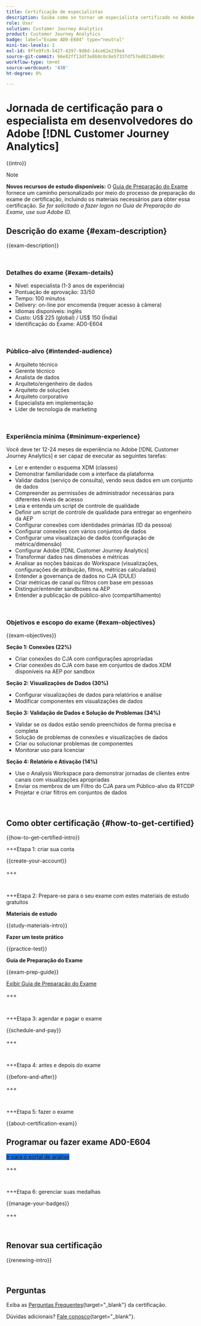 ```yaml
---
title: Certificação de especialistas
description: Saiba como se tornar um especialista certificado no Adobe [!DNL Customer Journey Analytics]
role: User
solution: Customer Journey Analytics
product: Customer Journey Analytics
badge: label="Exame AD0-E604" type="neutral"
mini-toc-levels: 1
exl-id: 9ffe9fc9-5427-4297-9d8d-14ce62e239e4
source-git-commit: 96e82ff13df3e8b0c0c8e57337df57ed82148e9c
workflow-type: tm+mt
source-wordcount: '430'
ht-degree: 0%

---
```


# Jornada de certificação para o especialista em desenvolvedores do Adobe [!DNL Customer Journey Analytics]

{{intro}}

>[!NOTE]
>
>**Novos recursos de estudo disponíveis:** O [Guia de Preparação do Exame](https://app.rockinfo.com/courses/132) fornece um caminho personalizado por meio do processo de preparação do exame de certificação, incluindo os materiais necessários para obter essa certificação. _Se for solicitado a fazer logon no Guia de Preparação do Exame, use sua Adobe ID._

## Descrição do exame {#exam-description}

{{exam-description}}

<br>

### Detalhes do exame {#exam-details}

* Nível: especialista (1-3 anos de experiência)
* Pontuação de aprovação: 33/50
* Tempo: 100 minutos
* Delivery: on-line por encomenda (requer acesso à câmera)
* Idiomas disponíveis: inglês
* Custo: US$ 225 (global) / US$ 150 (Índia)
* Identificação do Exame: AD0-E604

<br>

### Público-alvo {#intended-audience}

* Arquiteto técnico
* Gerente técnico
* Analista de dados
* Arquiteto/engenheiro de dados
* Arquiteto de soluções
* Arquiteto corporativo
* Especialista em implementação
* Líder de tecnologia de marketing

<br>

### Experiência mínima {#minimum-experience}

Você deve ter 12-24 meses de experiência no Adobe [!DNL Customer Journey Analytics] e ser capaz de executar as seguintes tarefas:

* Ler e entender o esquema XDM (classes)
* Demonstrar familiaridade com a interface da plataforma
* Validar dados (serviço de consulta), vendo seus dados em um conjunto de dados
* Compreender as permissões de administrador necessárias para diferentes níveis de acesso
* Leia e entenda um script de controle de qualidade
* Definir um script de controle de qualidade para entregar ao engenheiro da AEP
* Configurar conexões com identidades primárias (ID da pessoa)
* Configurar conexões com vários conjuntos de dados
* Configurar uma visualização de dados (configuração de métrica/dimensão)
* Configurar Adobe [!DNL Customer Journey Analytics]
* Transformar dados nas dimensões e métricas
* Analisar as noções básicas do Workspace (visualizações, configurações de atribuição, filtros, métricas calculadas)
* Entender a governança de dados no CJA (DULE)
* Criar métricas de canal ou filtros com base em pessoas
* Distinguir/entender sandboxes na AEP
* Entender a publicação de público-alvo (compartilhamento)

<br>

### Objetivos e escopo do exame {#exam-objectives}

{{exam-objectives}}

**Seção 1: Conexões (22%)**

* Criar conexões do CJA com configurações apropriadas
* Criar conexões do CJA com base em conjuntos de dados XDM disponíveis na AEP por sandbox

**Seção 2: Visualizações de Dados (30%)**

* Configurar visualizações de dados para relatórios e análise
* Modificar componentes em visualizações de dados

**Seção 3: Validação de Dados e Solução de Problemas (34%)**

* Validar se os dados estão sendo preenchidos de forma precisa e completa
* Solução de problemas de conexões e visualizações de dados
* Criar ou solucionar problemas de componentes
* Monitorar uso para licenciar

**Seção 4: Relatório e Ativação (14%)**

* Use o Analysis Workspace para demonstrar jornadas de clientes entre canais com visualizações apropriadas
* Enviar os membros de um Filtro do CJA para um Público-alvo da RTCDP
* Projetar e criar filtros em conjuntos de dados

<br>

## Como obter certificação {#how-to-get-certified}

{{how-to-get-certified-intro}}

+++Etapa 1: criar sua conta

{{create-your-account}}

+++

<br>

+++Etapa 2: Prepare-se para o seu exame com estes materiais de estudo gratuitos

**Materiais de estudo**

{{study-materials-intro}}

**Fazer um teste prático**

{{practice-test}}

**Guia de Preparação do Exame**

{{exam-prep-guide}}

[Exibir Guia de Preparação do Exame](https://app.rockinfo.com/courses/132)

+++

<br>

+++Etapa 3: agendar e pagar o exame

{{schedule-and-pay}}

+++

<br>

+++Etapa 4: antes e depois do exame

{{before-and-after}}

+++

<br>

+++Etapa 5: fazer o exame

{{about-certification-exam}}

## Programar ou fazer exame AD0-E604

<a href="https://www.certmetrics.com/adobe/candidate/examity_sso.aspx?eid=AD0-E604" target="_blank" class="spectrum-Button spectrum-Button--fill spectrum-Button--accent spectrum-Button--sizeM is-margin-bottom-big-big at-element-click-tracking" style="background-color:#1473E6">

<span class="spectrum-Button-label has-no-wrap">
   Ir para o portal de análise
</span>
</a>

+++

<br>

+++Etapa 6: gerenciar suas medalhas

{{manage-your-badges}}

+++

<br>

## Renovar sua certificação

{{renewing-intro}}

<br>

## Perguntas

Exiba as [Perguntas Frequentes](https://experienceleague.adobe.com/docs/certification/certification/faq.html){target="_blank"} da certificação.

Dúvidas adicionais? [Fale conosco](mailto:certif@adobe.com){target="_blank"}.
